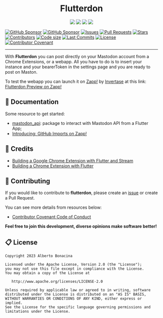 <div align="center">
  <h1>Flutterdon</h1>
</div>

<p align="center">
  <a href="https://dart.dev/"><img src="https://img.shields.io/badge/Dart-0175C2?style=for-the-badge&logo=dart&logoColor=white"></a>
  <a href="https://flutter.dev/"><img src="https://img.shields.io/badge/Flutter-02569B?style=for-the-badge&logo=flutter&logoColor=white"></a>
  <a href="https://www.apache.org/licenses/LICENSE-2.0.html"><img src="https://img.shields.io/badge/licence-Apache%202.0-yellow?style=for-the-badge"></a>
  <a href="https://github.com/mastodon-dart/mastodon-api"><img src="https://img.shields.io/badge/Powered%20by-mastodon_api-00acee.svg?style=for-the-badge"></a>
</p>

[![GitHub Sponsor](https://img.shields.io/static/v1?label=Sponsor&message=%E2%9D%A4&logo=GitHub&color=ff69b4)](https://github.com/sponsors/polilluminato)
[![GitHub Sponsor](https://img.shields.io/static/v1?label=Maintainer&message=polilluminato&logo=GitHub&color=00acee)](https://github.com/polilluminato)
[![Issues](https://img.shields.io/github/issues/polilluminato/flutterdon-flutter?logo=github&logoColor=white)](https://github.com/polilluminato/flutterdon-flutter/issues)
[![Pull Requests](https://img.shields.io/github/issues-pr/polilluminato/flutterdon-flutter?logo=github&logoColor=white)](https://github.com/polilluminato/flutterdon-flutter/pulls)
[![Stars](https://img.shields.io/github/stars/polilluminato/flutterdon-flutter?logo=github&logoColor=white)](https://github.com/polilluminato/flutterdon-flutter)
[![Contributors](https://img.shields.io/github/contributors/polilluminato/flutterdon-flutter)](https://github.com/polilluminato/flutterdon-flutter/graphs/contributors)
[![Code size](https://img.shields.io/github/languages/code-size/polilluminato/flutterdon-flutter?logo=github&logoColor=white)](https://github.com/polilluminato/flutterdon-flutter)
[![Last Commits](https://img.shields.io/github/last-commit/polilluminato/flutterdon-flutter?logo=git&logoColor=white)](https://github.com/polilluminato/flutterdon-flutter/commits/main)
[![License](https://img.shields.io/github/license/polilluminato/flutterdon-flutter?logo=open-source-initiative&logoColor=green)](https://github.com/polilluminato/flutterdon-flutter/blob/main/LICENSE)
[![Contributor Covenant](https://img.shields.io/badge/Contributor%20Covenant-2.1-4baaaa.svg)](https://github.com/polilluminato/flutterdon-flutter/blob/main/CODE_OF_CONDUCT.md)

---

With **Flutterdon** you can post directly on your Mastodon account from a Chrome Extensions, or a webapp. All you have to do is to insert your instance and your bearerToken in the settings page and you are ready to post on Maston.

To test the webapp you can launch it on [Zapp!](https://zapp.run/) by [Invertase](https://invertase.io/) at this link: [Flutterdon Preview on Zapp!](https://zapp.run/github/polilluminato/flutterdon-flutter)

## 📗 Documentation

Some resource to get started:

* [mastodon_api](https://pub.dev/packages/mastodon_api): package to interact with Mastodon API from a Flutter App;
* [Introducing: GitHub Imports on Zapp!](https://zapp.run/blog/github-imports)

## 🚀 Credits

* [Building a Google Chrome Extension with Flutter and Stream](https://getstream.io/blog/build-flutter-chrome-extension/)
* [Building a Chrome Extension with Flutter](https://zfinix.medium.com/building-a-chrome-extension-with-flutter-751e0674df09)

## 💎 Contributing

If you would like to contribute to **flutterdon**, please create an [issue](https://github.com/polilluminato/flutterdon/issues) or create a Pull Request.

You can see more details from resources below:

- [Contributor Covenant Code of Conduct](https://github.com/polilluminato/flutterdon/blob/main/CODE_OF_CONDUCT.md)

**Feel free to join this development, diverse opinions make software better!**

## 📋 License

```
Copyright 2023 Alberto Bonacina

Licensed under the Apache License, Version 2.0 (the "License");
you may not use this file except in compliance with the License.
You may obtain a copy of the License at

   http://www.apache.org/licenses/LICENSE-2.0

Unless required by applicable law or agreed to in writing, software
distributed under the License is distributed on an "AS IS" BASIS,
WITHOUT WARRANTIES OR CONDITIONS OF ANY KIND, either express or implied.
See the License for the specific language governing permissions and
limitations under the License.
```
